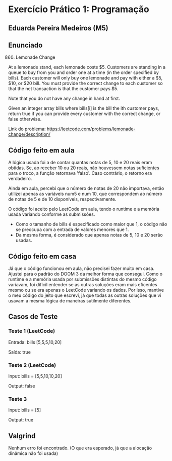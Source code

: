 # Exercício Prático 1: Programação

## Eduarda Pereira Medeiros (M5)

## Enunciado 

860. Lemonade Change

At a lemonade stand, each lemonade costs $5. Customers are standing in a queue to buy from you and order one at a time (in the order specified by bills). Each customer will only buy one lemonade and pay with either a $5, $10, or $20 bill. You must provide the correct change to each customer so that the net transaction is that the customer pays $5.

Note that you do not have any change in hand at first.

Given an integer array bills where bills[i] is the bill the ith customer pays, return true if you can provide every customer with the correct change, or false otherwise.

Link do problema: https://leetcode.com/problems/lemonade-change/description/

## Código feito em aula

A lógica usada foi a de contar quantas notas de 5, 10 e 20 reais eram obtidas.
Se, ao receber 10 ou 20 reais, não houvessem notas suficientes para o troco, a função retornava 'falso'.
Caso contrário, o retorno era verdadeiro.

Ainda em aula, percebi que o número de notas de 20 não importava, então utilizei apenas as variáveis num5 e num 10,
que correspondem ao número de notas de 5 e de 10 disponíveis, respectivamente.

O código foi aceito pelo LeetCode em aula, tendo o runtime e a memória usada variando conforme as submissões.

* Como o tamanho de bills é especificado como maior que 1, o código não se preocupa com a entrada de valores menores que 1.
* Da mesma forma, é considerado que apenas notas de 5, 10 e 20 serão usadas.

## Código feito em casa

Já que o código funcionou em aula, não precisei fazer muito em casa. 
Ajustei para o padrão do DOOM 3 da melhor forma que consegui.
Como o runtime e a memória usada por submissões distintas do mesmo código variavam, foi difícil entender se as outras soluções eram mais
eficentes mesmo ou se era apenas o LeetCode variando os dados. Por isso, mantive o meu código do jeito que escrevi, já que todas as
outras soluções que vi usavam a mesma lógica de maneiras sutilmente diferentes.

## Casos de Teste

### Teste 1 (LeetCode)

Entrada: bills [5,5,5,10,20]

Saída: true

### Teste 2  (LeetCode)

Input: bills = [5,5,10,10,20]

Output: false

### Teste 3

Input: bills = [5]

Output: true

## Valgrind

Nenhum erro foi encontrado.
(O que era esperado, já que a alocação dinâmica não foi usada)
